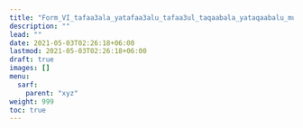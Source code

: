 ```yaml
---
title: "Form_VI_tafaa3ala_yatafaa3alu_tafaa3ul_taqaabala_yataqaabalu_mudaa3af"
description: ""
lead: ""
date: 2021-05-03T02:26:18+06:00
lastmod: 2021-05-03T02:26:18+06:00
draft: true
images: []
menu: 
  sarf:
    parent: "xyz"
weight: 999
toc: true
---
```



